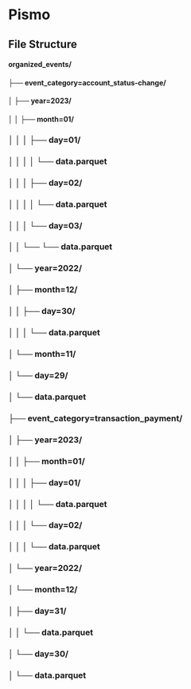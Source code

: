 # Pismo

## File Structure
#### organized_events/
#### ├── event_category=account_status-change/
#### │   ├── year=2023/
#### │   │   ├── month=01/
### │   │   │   ├── day=01/
### │   │   │   │   └── data.parquet
### │   │   │   ├── day=02/
### │   │   │   │   └── data.parquet
### │   │   │   └── day=03/
### │   │       └── └── data.parquet
### │   └── year=2022/
### │       ├── month=12/
### │       │   ├── day=30/
### │       │   │   └── data.parquet
### │       └── month=11/
### │           └── day=29/
### │               └── data.parquet
### ├── event_category=transaction_payment/
### │   ├── year=2023/
### │   │   ├── month=01/
### │   │   │   ├── day=01/
### │   │   │   │   └── data.parquet
### │   │   │   └── day=02/
### │   │   │       └── data.parquet
### │   └── year=2022/
### │       └── month=12/
### │           ├── day=31/
### │           │   └── data.parquet
### │           └── day=30/
### │               └── data.parquet
